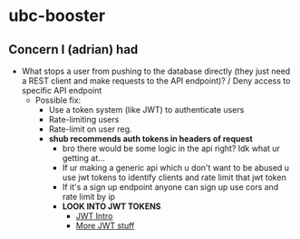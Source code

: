 # ubc-booster

## Concern I (adrian) had
- What stops a user from pushing to the database directly (they just need a REST client and make requests to the API endpoint)? / Deny access to specific API endpoint
  - Possible fix:
    - Use a token system (like JWT) to authenticate users
    - Rate-limiting users
    - Rate-limit on user reg.
    - **shub recommends auth tokens in headers of request**
      - bro there would be some logic in the api right? Idk what ur getting at...
      - If ur making a generic api which u don't want to be abused u use jwt tokens to identify clients and rate limit that jwt token
      - If it's a sign up endpoint anyone can sign up use cors and rate limit by ip
      - **LOOK INTO JWT TOKENS**
        - [JWT Intro](https://jwt.io/introduction/)
        - [More JWT stuff](https://www.howtogeek.com/devops/what-are-json-web-tokens-jwts-why-do-apis-use-them/#:~:text=JWTs%20are%20frequently%20used%20for%20API%20authentication%20because,token%20is%20signed%20using%20the%20server%27s%20secret%20key)